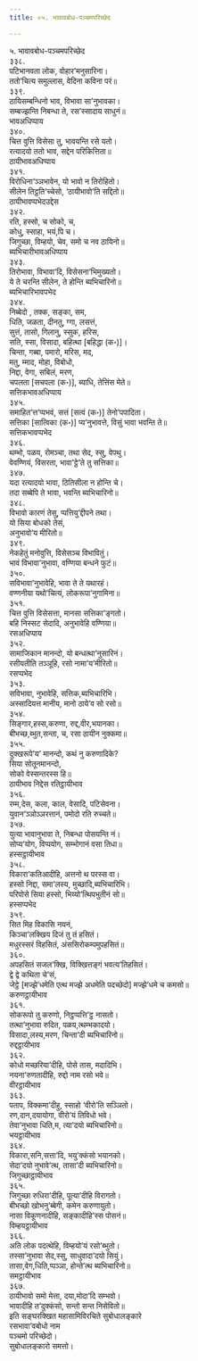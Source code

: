 ```yaml
---
title: ०५. भावावबोध-पञ्‍चमपरिच्छेद

---
```

५. भावावबोध-पञ्‍चमपरिच्छेद  
३३८.  
पटिभानवता लोक, वोहार’मनुसारिना।  
ततो’चित्य समुल्‍लास, वेदिना कविना परं॥  
३३९.  
ठायिसम्बन्धिनो भाव, विभावा सा’नुभावका।  
सम्बज्झन्ति निबन्धा ते, रस’स्सादाय साधुनं॥  
भावअधिप्पाय  
३४०.  
चित्त वुत्ति विसेसा तु, भावयन्ति रसे यतो।  
रत्यादयो ततो भाव, सद्देन परिकित्तिता॥  
ठायीभावअधिप्पाय  
३४१.  
विरोधिना’ञ्‍ञभावेन, यो भावो न तिरोहितो।  
सीलेन तिट्ठति’च्‍चेसो, ‘ठायीभावो’ति सद्दितो॥  
ठायीभावप्पभेदउद्देस  
३४२.  
रति, हस्सो, च सोको, च,  
कोधु, स्साहा, भयं,पि च।  
जिगुच्छा, विम्हयो, चेव, समो च नव ठायिनो॥  
ब्यभिचारीभावअधिप्पाय  
३४३.  
तिरोभावा, विभावा’दि, विसेसना’भिमुख्यतो।  
ये ते चरन्ति सीलेन, ते होन्ति ब्यभिचारिनो॥  
ब्यभिचारिभावपभेद  
३४४.  
निब्बेदो , तक्‍क, सङ्का, सम,  
धिति, जळता, दीनतु, ग्गा, लसत्तं,  
सुत्तं, तासो, गिलानु, स्सुक, हरिस,  
सति, स्सा, विसादा, बहित्था [बहिद्धा (क॰)]।  
चिन्ता, गब्बा, पमारो, मरिस, मद,  
मतु, म्माद, मोहा, विबोधो,  
निद्दा, वेगा, सबिलं, मरण,  
चपलता [सचपला (क॰)], ब्याधि, तेत्तिंस मेते॥  
सत्तिकभावअधिप्पाय  
३४५.  
समाहित’त्त’प्पभवं, सत्तं [सत्वं (क॰)] तेनो’पपादिता।  
सत्तिका [सात्विका (क॰)] प्य’नुभावत्ते, विसुं भावा भवन्ति ते॥  
सत्तिकभावप्पभेद  
३४६.  
थम्भो, पळय, रोमञ्‍चा, तथा सेद, स्सु, वेपथु।  
वेवण्णियं, विसरता, भावा’ट्ठे’ते तु सत्तिका॥  
३४७.  
यदा रत्यादयो भावा, ठितिसीला न होन्ति चे।  
तदा सब्बेपि ते भावा, भवन्ति ब्यभिचारिनो॥  
३४८.  
विभावो कारणं तेसु, प्पत्तियु’द्दीपने तथा।  
यो सिया बोधको तेसं,  
अनुभावो’य मीरितो॥  
३४९.  
नेकहेतुं मनोवुत्ति, विसेसञ्‍च विभावितुं।  
भावं विभावा’नुभावा, वण्णिया बन्धने फुटं॥  
३५०.  
सविभावा’नुभावेहि, भावा ते ते यथारहं।  
वण्णनीया यथो’चित्यं, लोकरूपा’नुगामिना॥  
३५१.  
चित्त वुत्ति विसेसत्ता, मानसा सत्तिका’ङ्गतो।  
बहि निस्सट सेदादि, अनुभावेहि वण्णिया॥  
रसअधिप्पाय  
३५२.  
सामाजिकान मानन्दो, यो बन्धत्था’नुसारिनं।  
रसीयतीति तञ्‍ञूहि, रसो नामा’य’मीरितो॥  
रसप्पभेद  
३५३.  
सविभावा, नुभावेहि, सत्तिक,ब्यभिचारिभि।  
अस्सादियत्त मानीय, मानो ठाये’व सो रसो॥  
३५४.  
सिङ्गार,हस्स,करुणा, रुद्द,वीर,भयानका।  
बीभच्छ,ब्भुत,सन्ता, च, रसा ठायीन नुक्‍कमा॥  
३५५.  
दुक्खरूपे’य’ मानन्दो, कथं नु करुणादिके?  
सिया सोतूनमानन्दो,  
सोको वेस्सन्तरस्स हि॥  
ठायीभाव निद्देस रतिट्ठायीभाव  
३५६.  
रम्म,देस, कला, काल, वेसादि, पटिसेवना।  
युवान’ञ्‍ञोञ्‍ञरत्तानं, पमोदो रति रुच्‍चते॥  
३५७.  
युत्या भावानुभावा ते, निबन्धा पोसयन्ति नं।  
सोप्य’योग, विप्पयोग, सम्भोगानं वसा तिधा॥  
हस्सट्ठायीभाव  
३५८.  
विकारा’कतिआदीहि, अत्तनो थ परस्स वा।  
हस्सो निद्दा, समा’लस्य, मुच्छादि,ब्यभिचारिभि।  
परिपोसे सिया हस्सो, भिय्यो’त्थिपभुतीनं सो॥  
हस्सप्पभेद  
३५९.  
सित मिह विकासि नयनं,  
किञ्‍चा’लक्खिय दिजं तु तं हसितं।  
मधुरस्सरं विहसितं, अंससिरोकम्पमुपहसितं॥  
३६०.  
अपहसितं सजल’क्खि, विक्खित्तङ्गं भवत्य’तिहसितं।  
द्वे द्वे कथिता चे’सं,  
जेट्ठे [मज्झे’धमेति एत्थ मज्झे अधमेति पदच्छेदो] मज्झे’धमे च कमसो॥  
करुणट्ठायीभाव  
३६१.  
सोकरूपो तु करुणो, निट्ठप्पत्ति’ट्ठ नासतो।  
तत्था’नुभावा रुदित, पळय,त्थम्भकादयो।  
विसादा,लस्य,मरण, चिन्ता’दी ब्यभिचारिनो॥  
रुद्दट्ठायीभाव  
३६२.  
कोधो मच्छरिया’दीहि, पोसे तास, मदादिभि।  
नयना’रुणतादीहि, रुद्दो नाम रसो भवे॥  
वीरट्ठायीभाव  
३६३.  
पताप, विक्‍कमा’दीहु, स्साहो ‘वीरो’ति सञ्‍ञितो।  
रण,दान,दयायोगा, वीरो’यं तिविधो भवे।  
तेवा’नुभावा धिति,म, त्या’दयो ब्यभिचारिनो॥  
भयट्ठायीभाव  
३६४.  
विकारा,सनि,सत्ता’दि, भयु’क्‍कंसो भयानको।  
सेदा’दयो नुभावे’त्थ, तासा’दी ब्यभिचारिनो॥  
जिगुच्छाट्ठायीभाव  
३६५.  
जिगुच्छा रुधिरा’दीहि, पूत्या’दीहि विरागतो।  
बीभच्छो खोभनु’ब्बेगी, कमेन करुणायुतो।  
नासा विकूणनादीहि, सङ्कादीहि’स्स पोसनं॥  
विम्हयट्ठायीभाव  
३६६.  
अति लोक पदत्थेहि, विम्हयो’यं रसो’ब्भुतो।  
तस्सा’नुभावा सेद,स्सु, साधुवादा’दयो सियुं।  
तासा,वेग,धिति,प्पञ्‍ञा, होन्ते’त्थ ब्यभिचारिनो॥  
समट्ठायीभाव  
३६७.  
ठायीभावो समो मेत्ता, दया,मोदा’दि सम्भवो।  
भावादीहि त’दुक्‍कंसो, सन्तो सन्त निसेवितो॥  
इति सङ्घरक्खित महासामिविरचिते सुबोधालङ्कारे  
रसभावा’वबोधो नाम  
पञ्‍चमो परिच्छेदो।  
सुबोधालङ्कारो समत्तो।  
